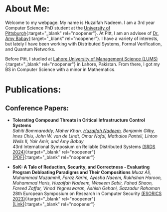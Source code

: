 # About Me:
Welcome to my webpage. My name is Huzaifah Nadeem. I am a 3rd year Computer Science PhD student at the [University of Pittsburgh](https://pitt.edu/){:target="_blank" rel="noopener"}. At Pitt, I am an advisee of [Dr. Amy Babay](https://sites.pitt.edu/~babay/){:target="_blank" rel="noopener"}. I have a variety of interests, but lately I have been working with Distributed Systems, Formal Verification, and Quantum Networks. 

Before Pitt, I studied at [Lahore University of Management Science (LUMS)](https://lums.edu.pk/){:target="_blank" rel="noopener"} in Lahore, Pakistan. From there, I got my BS in Computer Science with a minor in Mathematics.

# Publications:
## Conference Papers:
- **Tolerating Compound Threats in Critical Infrastructure Control Systems**   
_Sahiti Bommareddy, Maher Khan, <ins>Huzaifah Nadeem</ins>, Benjamin Gilby, Imes Chiu, John W. van de Lindt, Omar Nofal, Mathaios Panteli, Linton Wells II, Yair Amir, and Amy Babay_   
43rd International Symposium on Reliable Distributed Systems [(SRDS 2024)](https://srds-conference.org/){:target="_blank" rel="noopener"}   
[[PDF]](https://sites.pitt.edu/~babay/pubs/srds24_compoundThreats.pdf){:target="_blank" rel="noopener"}

- **SoK: A Tale of Reduction, Security, and Correctness - Evaluating Program Debloating Paradigms and Their Compositions**
_Muaz Ali, Muhammad Muzammil, Faraz Karim, Ayesha Naeem, Rukhshan Haroon, Muhammad Haris, </ins>Huzaifah Nadeem</ins>, Waseem Sabir, Fahad Shaon, Fareed Zaffar, Vinod Yegneswaran, Ashish Gehani, Sazzadur Rahaman_   
28th European Symposium on Research in Computer Security [(ESORICS 2023)](https://esorics2023.org/){:target="_blank" rel="noopener"}   
[[Link]](https://doi.org/10.1007/978-3-031-51482-1_12){:target="_blank" rel="noopener"}